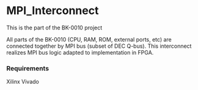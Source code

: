 # MPI_Interconnect
This is the part of the BK-0010 project

All parts of the BK-0010 (CPU, RAM, ROM, external ports, etc) are connected together by MPI bus (subset of DEC Q-bus). This interconnect realizes MPI bus logic adapted to implementation in FPGA.

### Requirements
Xilinx Vivado
